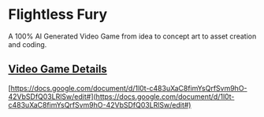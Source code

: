 # Flightless Fury

A 100% AI Generated Video Game from idea to concept art to asset creation and coding.

## [Video Game Details](https://docs.google.com/document/d/1l0t-c483uXaC8fimYsQrfSvm9hO-42VbSDfQ03LRlSw/edit#)

[https://docs.google.com/document/d/1l0t-c483uXaC8fimYsQrfSvm9hO-42VbSDfQ03LRlSw/edit#](https://docs.google.com/document/d/1l0t-c483uXaC8fimYsQrfSvm9hO-42VbSDfQ03LRlSw/edit#)
